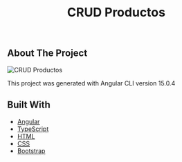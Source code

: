 <br/>
<p align="center">
  <h1 align="center">CRUD Productos</h1>
</p>
<br/>

## About The Project

![CRUD Productos](https://raw.githubusercontent.com/MoratDev/crud-productos/master/src/assets/img/CRUD%20Productos.png)

This project was generated with Angular CLI version 15.0.4

## Built With

* [Angular]()
* [TypeScript]()
* [HTML]()
* [CSS ]()
* [Bootstrap]()
